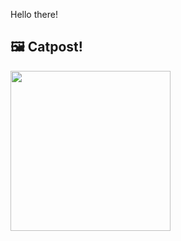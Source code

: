 Hello there!



## 🖼️ Catpost!

<sub>
    <img src="https://cdn2.thecatapi.com/images/bh3.jpg" height="256">
</sub>

